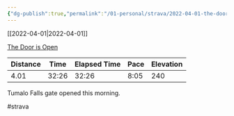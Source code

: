 ```yaml
---
{"dg-publish":true,"permalink":"/01-personal/strava/2022-04-01-the-door-is-open/"}
---
```



[[2022-04-01\|2022-04-01]]

[The Door is Open](https://www.strava.com/activities/6916847334)

| Distance | Time  | Elapsed Time | Pace | Elevation |
| -------- | ----- | ------------ | ---- | --------- |
| 4.01     | 32:26 | 32:26        | 8:05 | 240       |


Tumalo Falls gate opened this morning.

#strava
